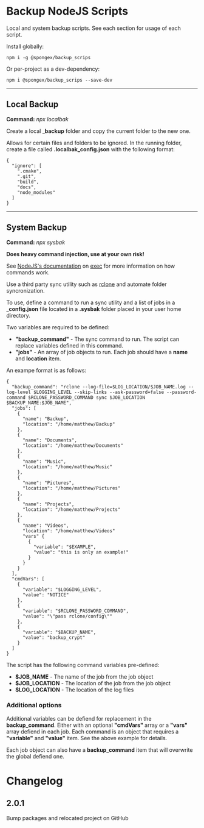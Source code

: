 # Backup NodeJS Scripts

Local and system backup scripts.  See each section for usage of each script.

Install globally:
```
npm i -g @spongex/backup_scrips
```
Or per-project as a dev-dependency:
```
npm i @spongex/backup_scrips --save-dev
```

---

## Local Backup

__Command:__  *npx localbak*

Create a local ___backup__ folder and copy the current folder to the new one.

Allows for certain files and folders to be ignored.  In the running folder, create a file called __.localbak_config.json__ with the following format:
```
{
  "ignore": [
    ".cmake",
    ".git",
    "build",
    "docs",
    "node_modules"
  ]
}
```

---

## System Backup

__Command:__  *npx sysbak*

__Does heavy command injection, use at your own risk!__

See [NodeJS's documentation](https://nodejs.org/api/child_process.html#child_processexeccommand-options-callback) on [exec](https://nodejs.org/api/child_process.html#child_processexeccommand-options-callback) for more information on how commands work.

Use a third party sync utility such as [rclone](https://rclone.org/) and automate folder syncronization.

To use, define a command to run a sync utility and a list of jobs in a ___config.json__ file located in a __.sysbak__ folder placed in your user home directory.

Two variables are required to be defined:
- __"backup_command"__ - The sync command to run.  The script can replace variables defined in this command.
- __"jobs"__ - An array of job objects to run.  Each job should have a __name__ and __location__ item.

An exampe format is as follows:
```
{
  "backup_command": "rclone --log-file=$LOG_LOCATION/$JOB_NAME.log --log-level $LOGGING_LEVEL --skip-links --ask-password=false --password-command $RCLONE_PASSWORD_COMMAND sync $JOB_LOCATION $BACKUP_NAME:$JOB_NAME",
  "jobs": [
    {
      "name": "Backup",
      "location": "/home/matthew/Backup"
    },
    {
      "name": "Documents",
      "location": "/home/matthew/Documents"
    },
    {
      "name": "Music",
      "location": "/home/matthew/Music"
    },
    {
      "name": "Pictures",
      "location": "/home/matthew/Pictures"
    },
    {
      "name": "Projects",
      "location": "/home/matthew/Projects"
    },
    {
      "name": "Videos",
      "location": "/home/matthew/Videos"
      "vars" {
        {
          "variable": "$EXAMPLE",
          "value": "this is only an example!"
        }
      }
    }
  ],
  "cmdVars": [
    {
      "variable": "$LOGGING_LEVEL",
      "value": "NOTICE"
    },
    {
      "variable": "$RCLONE_PASSWORD_COMMAND",
      "value": "\"pass rclone/config\""
    },
    {
      "variable": "$BACKUP_NAME",
      "value": "backup_crypt"
    }
  ]
}
```

The script has the following command variables pre-defined:
- __$JOB_NAME__ - The name of the job from the job object
- __$JOB_LOCATION__ - The location of the job from the job object
- __$LOG_LOCATION__ - The location of the log files

### Additional options

Additional variables can be defiend for replacement in the __backup_command__.  Either with an optional __"cmdVars"__ array or a __"vars"__ array defiend in each job.  Each command is an object that requires a __"variable"__ and __"value"__ item.  See the above example for details.

Each job object can also have a __backup_command__ item that will overwrite the global defiend one.

# Changelog

## 2.0.1
Bump packages and relocated project on GitHub
